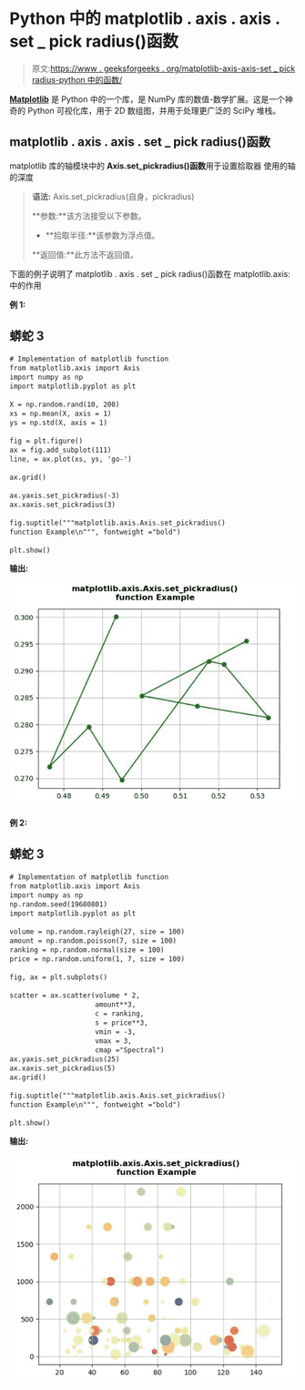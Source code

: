 # Python 中的 matplotlib . axis . axis . set _ pick radius()函数

> 原文:[https://www . geeksforgeeks . org/matplotlib-axis-axis-set _ pick radius-python 中的函数/](https://www.geeksforgeeks.org/matplotlib-axis-axis-set_pickradius-function-in-python/)

[**Matplotlib**](https://www.geeksforgeeks.org/python-introduction-matplotlib/) 是 Python 中的一个库，是 NumPy 库的数值-数学扩展。这是一个神奇的 Python 可视化库，用于 2D 数组图，并用于处理更广泛的 SciPy 堆栈。

## matplotlib . axis . axis . set _ pick radius()函数

matplotlib 库的轴模块中的 **Axis.set_pickradius()函数**用于设置拾取器
使用的轴的深度

> **语法:** Axis.set_pickradius(自身，pickradius)
> 
> **参数:**该方法接受以下参数。
> 
> *   **拾取半径:**该参数为浮点值。
> 
> **返回值:**此方法不返回值。

下面的例子说明了 matplotlib . axis . set _ pick radius()函数在 matplotlib.axis:
中的作用

**例 1:**

## 蟒蛇 3

```
# Implementation of matplotlib function
from matplotlib.axis import Axis
import numpy as np 
import matplotlib.pyplot as plt 

X = np.random.rand(10, 200) 
xs = np.mean(X, axis = 1) 
ys = np.std(X, axis = 1) 

fig = plt.figure() 
ax = fig.add_subplot(111) 
line, = ax.plot(xs, ys, 'go-')

ax.grid()

ax.yaxis.set_pickradius(-3)
ax.xaxis.set_pickradius(3)

fig.suptitle("""matplotlib.axis.Axis.set_pickradius()
function Example\n""", fontweight ="bold")  

plt.show()
```

**输出:**

![](img/16d1e1d1866dc531b124308deb1f7d2f.png)

**例 2:**

## 蟒蛇 3

```
# Implementation of matplotlib function
from matplotlib.axis import Axis
import numpy as np 
np.random.seed(19680801) 
import matplotlib.pyplot as plt 

volume = np.random.rayleigh(27, size = 100) 
amount = np.random.poisson(7, size = 100) 
ranking = np.random.normal(size = 100) 
price = np.random.uniform(1, 7, size = 100) 

fig, ax = plt.subplots() 

scatter = ax.scatter(volume * 2,  
                     amount**3, 
                     c = ranking, 
                     s = price**3, 
                     vmin = -3, 
                     vmax = 3, 
                     cmap ="Spectral")
ax.yaxis.set_pickradius(25)
ax.xaxis.set_pickradius(5)
ax.grid()

fig.suptitle("""matplotlib.axis.Axis.set_pickradius()
function Example\n""", fontweight ="bold")  

plt.show()
```

**输出:**

![](img/cbee5943a8825c0ad087805b33414116.png)